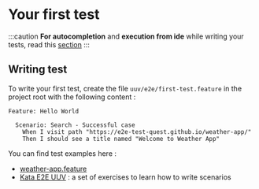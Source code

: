 # Your first test

:::caution
**For autocompletion** and **execution from ide** while writing your tests, read this [section](/docs/getting-started/configuration#ide-plugins)
:::

## Writing test
To write your first test, create the file `uuv/e2e/first-test.feature` in the project root with the following content :
```gherkin title='uuv/e2e/first-test.feature'
Feature: Hello World

  Scenario: Search - Successful case
    When I visit path "https://e2e-test-quest.github.io/weather-app/"
    Then I should see a title named "Welcome to Weather App"
```
You can find test examples here :
- [weather-app.feature](https://github.com/Orange-OpenSource/uuv/blob/main/example/weather-app.feature)
- [Kata E2E UUV](https://github.com/e2e-test-quest/kata-e2e-uuv/) : a set of exercises to learn how to write scenarios

